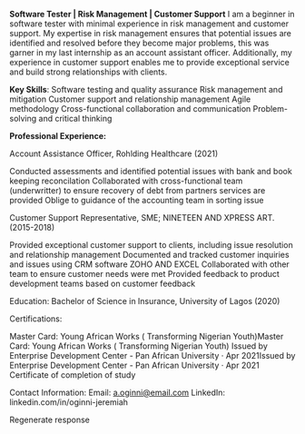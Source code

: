 **Software Tester | Risk Management | Customer Support**
I am a beginner in software tester with minimal experience in risk management and customer support. 
My expertise in risk management ensures that potential issues are identified and resolved before they become major problems, this was garner in my last internship as an account assistant officer. Additionally, my experience in customer support enables me to provide exceptional service and build strong relationships with clients.

**Key Skills**:
Software testing and quality assurance
Risk management and mitigation
Customer support and relationship management
Agile methodology
Cross-functional collaboration and communication
Problem-solving and critical thinking

**Professional Experience:**

Account Assistance Officer, Rohlding Healthcare (2021)

Conducted assessments and identified potential issues with bank and book keeping reconcilation 
Collaborated with cross-functional team (underwritter) to ensure recovery of debt from partners services are provided
Oblige to guidance of the accounting team in sorting issue 

Customer Support Representative, SME; NINETEEN AND XPRESS ART. (2015-2018)

Provided exceptional customer support to clients, including issue resolution and relationship management
Documented and tracked customer inquiries and issues using CRM software ZOHO AND EXCEL
Collaborated with other team to ensure customer needs were met
Provided feedback to product development teams based on customer feedback

Education:
Bachelor of Science in Insurance, University of Lagos (2020)

Certifications:

Master Card: Young African Works ( Transforming Nigerian Youth)Master Card: Young African Works ( Transforming Nigerian Youth)
Issued by Enterprise Development Center - Pan African University · Apr 2021Issued by Enterprise Development Center - Pan African University · Apr 2021
Certificate of completion of study

Contact Information:
Email: a.oginni@email.com
LinkedIn: linkedin.com/in/oginni-jeremiah




Regenerate response
